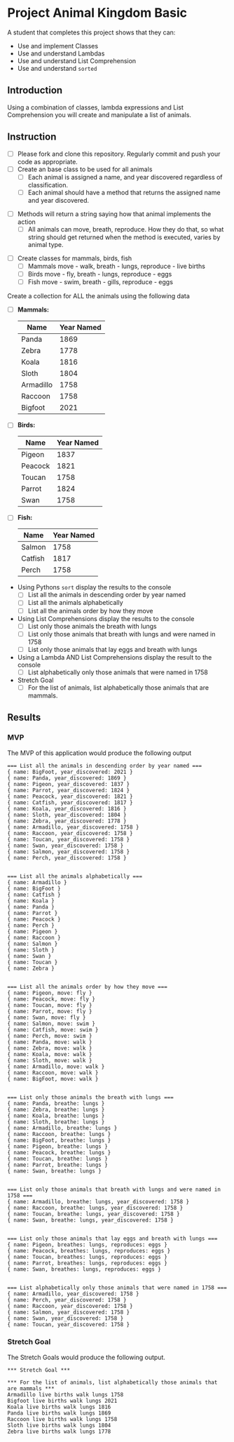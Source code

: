 # Project Animal Kingdom Basic

A student that completes this project shows that they can:

* Use and implement Classes
* Use and understand Lambdas
* Use and understand List Comprehension
* Use and understand `sorted`
## Introduction

Using a combination of classes, lambda expressions and List Comprehension you will create and manipulate a list of animals.

## Instruction

* [ ] Please fork and clone this repository. Regularly commit and push your code as appropriate.
* [ ] Create an base class to be used for all animals
  * [ ] Each animal is assigned a name, and year discovered regardless of classification.
  * [ ] Each animal should have a method that returns the assigned name and year discovered.

- [ ] Methods will return a string saying how that animal implements the action
  - [ ] All animals can move, breath, reproduce. How they do that, so what string should get returned when the method is executed, varies by animal type.

* [ ] Create classes for mammals, birds, fish
  * [ ] Mammals move - walk, breath - lungs, reproduce - live births
  * [ ] Birds move - fly, breath - lungs, reproduce - eggs
  * [ ] Fish move - swim, breath - gills, reproduce - eggs

Create a collection for ALL the animals using the following data

* [ ] **Mammals:**

    | Name      | Year Named |
    |-----------|-------|
    | Panda     | 1869  |
    | Zebra     | 1778  |
    | Koala     | 1816  |
    | Sloth     | 1804  |
    | Armadillo | 1758  |
    | Raccoon   | 1758  |
    | Bigfoot   | 2021  |

* [ ] **Birds:**

    | Name      | Year Named |
    |-----------|------|
    | Pigeon    | 1837 |
    | Peacock   | 1821 |
    | Toucan    | 1758 |
    | Parrot    | 1824 |
    | Swan      | 1758 |

* [ ] **Fish:**

    | Name      | Year Named |
    |-----------|------|
    | Salmon    | 1758 |
    | Catfish   | 1817 |
    | Perch     | 1758 |

* Using Pythons `sort` display the results to the console
  * [ ] List all the animals in descending order by year named
  * [ ] List all the animals alphabetically
  * [ ] List all the animals order by how they move

* Using List Comprehensions display the results to the console
  * [ ] List only those animals the breath with lungs
  * [ ] List only those animals that breath with lungs and were named in 1758
  * [ ] List only those animals that lay eggs and breath with lungs

* Using a Lambda AND List Comprehensions display the result to the console  
  * [ ] List alphabetically only those animals that were named in 1758

* Stretch Goal
  * [ ] For the list of animals, list alphabetically those animals that are mammals.

## Results

### MVP

The MVP of this application would produce the following output

```TEXT
=== List all the animals in descending order by year named ===
{ name: BigFoot, year_discovered: 2021 }
{ name: Panda, year_discovered: 1869 }
{ name: Pigeon, year_discovered: 1837 }
{ name: Parrot, year_discovered: 1824 }
{ name: Peacock, year_discovered: 1821 }
{ name: Catfish, year_discovered: 1817 }
{ name: Koala, year_discovered: 1816 }
{ name: Sloth, year_discovered: 1804 }
{ name: Zebra, year_discovered: 1778 }
{ name: Armadillo, year_discovered: 1758 }
{ name: Raccoon, year_discovered: 1758 }
{ name: Toucan, year_discovered: 1758 }
{ name: Swan, year_discovered: 1758 }
{ name: Salmon, year_discovered: 1758 }
{ name: Perch, year_discovered: 1758 }


=== List all the animals alphabetically ===
{ name: Armadillo }
{ name: BigFoot }
{ name: Catfish }
{ name: Koala }
{ name: Panda }
{ name: Parrot }
{ name: Peacock }
{ name: Perch }
{ name: Pigeon }
{ name: Raccoon }
{ name: Salmon }
{ name: Sloth }
{ name: Swan }
{ name: Toucan }
{ name: Zebra }


=== List all the animals order by how they move ===
{ name: Pigeon, move: fly }
{ name: Peacock, move: fly }
{ name: Toucan, move: fly }
{ name: Parrot, move: fly }
{ name: Swan, move: fly }
{ name: Salmon, move: swim }
{ name: Catfish, move: swim }
{ name: Perch, move: swim }
{ name: Panda, move: walk }
{ name: Zebra, move: walk }
{ name: Koala, move: walk }
{ name: Sloth, move: walk }
{ name: Armadillo, move: walk }
{ name: Raccoon, move: walk }
{ name: BigFoot, move: walk }


=== List only those animals the breath with lungs ===
{ name: Panda, breathe: lungs }
{ name: Zebra, breathe: lungs }
{ name: Koala, breathe: lungs }
{ name: Sloth, breathe: lungs }
{ name: Armadillo, breathe: lungs }
{ name: Raccoon, breathe: lungs }
{ name: BigFoot, breathe: lungs }
{ name: Pigeon, breathe: lungs }
{ name: Peacock, breathe: lungs }
{ name: Toucan, breathe: lungs }
{ name: Parrot, breathe: lungs }
{ name: Swan, breathe: lungs }


=== List only those animals that breath with lungs and were named in 1758 ===
{ name: Armadillo, breathe: lungs, year_discovered: 1758 }
{ name: Raccoon, breathe: lungs, year_discovered: 1758 }
{ name: Toucan, breathe: lungs, year_discovered: 1758 }
{ name: Swan, breathe: lungs, year_discovered: 1758 }


=== List only those animals that lay eggs and breath with lungs ===
{ name: Pigeon, breathes: lungs, reproduces: eggs }
{ name: Peacock, breathes: lungs, reproduces: eggs }
{ name: Toucan, breathes: lungs, reproduces: eggs }
{ name: Parrot, breathes: lungs, reproduces: eggs }
{ name: Swan, breathes: lungs, reproduces: eggs }


=== List alphabetically only those animals that were named in 1758 ===
{ name: Armadillo, year_discovered: 1758 }
{ name: Perch, year_discovered: 1758 }
{ name: Raccoon, year_discovered: 1758 }
{ name: Salmon, year_discovered: 1758 }
{ name: Swan, year_discovered: 1758 }
{ name: Toucan, year_discovered: 1758 }
```

### Stretch Goal

The Stretch Goals would produce the following output.

```TEXT
*** Stretch Goal ***

*** For the list of animals, list alphabetically those animals that are mammals ***
Armadillo live births walk lungs 1758
Bigfoot live births walk lungs 2021
Koala live births walk lungs 1816
Panda live births walk lungs 1869
Raccoon live births walk lungs 1758
Sloth live births walk lungs 1804
Zebra live births walk lungs 1778
```
